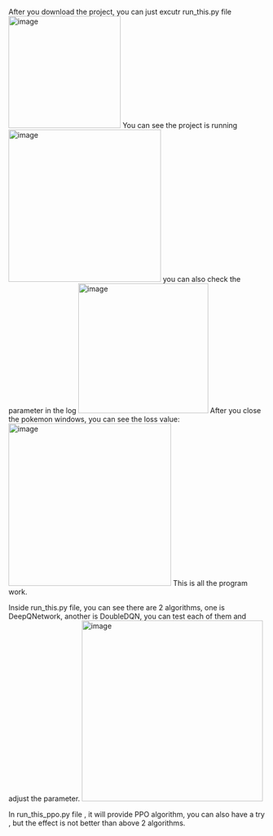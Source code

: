 After you download the project, you can just excutr run_this.py file
<img width="220" alt="image" src="https://github.com/MichaelYipInGitHub/pokemon_pk/assets/42989839/095c45fd-07d0-40f4-b978-cac9881ad140">
You can see the project is running
<img width="299" alt="image" src="https://github.com/MichaelYipInGitHub/pokemon_pk/assets/42989839/86661a48-09c3-4964-b21b-307d4c7cd290">
you can also check the parameter in the log
<img width="255" alt="image" src="https://github.com/MichaelYipInGitHub/pokemon_pk/assets/42989839/00aeff1a-4c03-4ef2-a63a-0d7209cbe54f">
After you close the pokemon windows, you can see the loss value:
<img width="319" alt="image" src="https://github.com/MichaelYipInGitHub/pokemon_pk/assets/42989839/34666760-48ee-4a91-876b-d07e075bb63f">
This is all the program work.

Inside run_this.py file, you can see there are 2 algorithms, one is DeepQNetwork, another is DoubleDQN, you can test each of them and adjust the parameter.
<img width="355" alt="image" src="https://github.com/MichaelYipInGitHub/pokemon_pk/assets/42989839/940ecd58-a386-4773-b5f3-79b2402571e8">

In run_this_ppo.py file , it will provide PPO algorithm, you can also have a try , but the effect is not better than above 2 algorithms.
